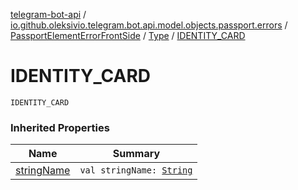 [telegram-bot-api](../../../index.md) / [io.github.oleksivio.telegram.bot.api.model.objects.passport.errors](../../index.md) / [PassportElementErrorFrontSide](../index.md) / [Type](index.md) / [IDENTITY_CARD](./-i-d-e-n-t-i-t-y_-c-a-r-d.md)

# IDENTITY_CARD

`IDENTITY_CARD`

### Inherited Properties

| Name | Summary |
|---|---|
| [stringName](string-name.md) | `val stringName: `[`String`](https://kotlinlang.org/api/latest/jvm/stdlib/kotlin/-string/index.html) |
